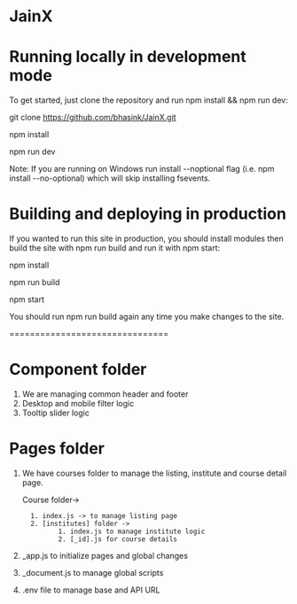 # JainX

# Running locally in development mode
To get started, just clone the repository and run npm install && npm run dev:

git clone https://github.com/bhasink/JainX.git

npm install

npm run dev

Note: If you are running on Windows run install --noptional flag (i.e. npm install --no-optional) which will skip installing fsevents.

# Building and deploying in production
If you wanted to run this site in production, you should install modules then build the site with npm run build and run it with npm start:

npm install

npm run build

npm start

You should run npm run build again any time you make changes to the site.

===============================

# Component folder
1. We are managing common header and footer
2. Desktop and mobile filter logic
3. Tooltip slider logic

# Pages folder
1. We have courses folder to manage the listing, institute and course detail page. 
   
   Course folder-> 
    
         1. index.js -> to manage listing page
         2. [institutes] folder ->
                1. index.js to manage institute logic
                2. [_id].js for course details
                
2. _app.js to initialize pages and global changes
3. _document.js to manage global scripts
4. .env file to manage base and API URL




